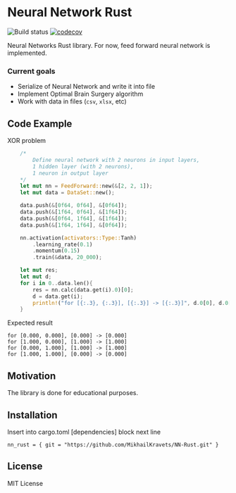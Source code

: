 # Neural Network Rust

![Build status](https://travis-ci.org/MikhailKravets/Neural-Network-Rust.svg?branch=master)
[![codecov](https://codecov.io/gh/MikhailKravets/Neural-Network-Rust/branch/master/graph/badge.svg)](https://codecov.io/gh/MikhailKravets/Neural-Network-Rust)

Neural Networks Rust library. For now, feed forward neural network is implemented.

### Current goals
- Serialize of Neural Network and write it into file
- Implement Optimal Brain Surgery algorithm
- Work with data in files (``csv``, ``xlsx``, etc)

## Code Example
XOR problem
```rust
    /*
        Define neural network with 2 neurons in input layers,
        1 hidden layer (with 2 neurons),
        1 neuron in output layer
    */
    let mut nn = FeedForward::new(&[2, 2, 1]);
    let mut data = DataSet::new();

    data.push(&[0f64, 0f64], &[0f64]);
    data.push(&[1f64, 0f64], &[1f64]);
    data.push(&[0f64, 1f64], &[1f64]);
    data.push(&[1f64, 1f64], &[0f64]);

    nn.activation(activators::Type::Tanh)
        .learning_rate(0.1)
        .momentum(0.15)
        .train(&data, 20_000);

    let mut res;
    let mut d;
    for i in 0..data.len(){
        res = nn.calc(data.get(i).0)[0];
        d = data.get(i);
        println!("for [{:.3}, {:.3}], [{:.3}] -> [{:.3}]", d.0[0], d.0[1], d.1[0], res);
    }
```
Expected result
```
for [0.000, 0.000], [0.000] -> [0.000]
for [1.000, 0.000], [1.000] -> [1.000]
for [0.000, 1.000], [1.000] -> [1.000]
for [1.000, 1.000], [0.000] -> [0.000]
```

## Motivation
The library is done for educational purposes.

## Installation
Insert into cargo.toml [dependencies] block next line
```
nn_rust = { git = "https://github.com/MikhailKravets/NN-Rust.git" }
```

## License
MIT License
